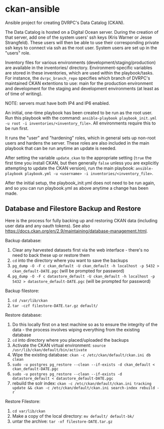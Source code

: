 # ckan-ansible

Ansible project for creating DVRPC's Data Catalog (CKAN).

The Data Catalog is hosted on a Digital Ocean server. During the creation of that server, add one of the system users' ssh keys (Kris Warner or Jesse Strangfeld). These users will then be able to use their corresponding private ssh keys to connect via ssh as the root user. System users are set up in the "users" role.

Inventory files for various environments (development/staging/production) are available in the inventories/ directory. Environment-specific variables are stored in these inventories, which are used within the playbook/tasks. For instance, the `dvrpc_branch_repo` specifies which branch of DVRPC's maintained CKAN extentions to use: main for the production environment and development for the staging and development environments (at least as of time of writing).

NOTE: servers must have both IP4 and IP6 enabled.

An initial, one-time playbook has been created to be run as the root user. Run this playbook with the command: `ansible-playbook playbook_init.yml -u root -i inventories/<inventory_file>`. All environments require this to be run first.

It runs the "user" and "hardening" roles, which in general sets up non-root users and hardens the server. These roles are also included in the main playbook that can be run anytime an update is needed.

After setting the variable `update_ckan` to the appropriate setting (`true` the first time you install CKAN, but then generally `false` unless you are explicitly attempting to update the CKAN version), run the main playbook: `ansible-playbook playbook.yml -u <username> -i inventories/<inventory_file>`. 

After the initial setup, the playbook_init.yml does not need to be run again, and so you can run playbook.yml as above anytime a change has been made.

## Database and Filestore Backup and Restore

Here is the process for fully backing up and restoring CKAN data (including user data and any oauth tokens). See also <https://docs.ckan.org/en/2.9/maintaining/database-management.html>.

Backup database:
  1. Clear any harvested datasets first via the web interface - there's no need to back these up or restore them
  2. `cd` into the directory where you want to save the backups
  3. `pg_dump -O -F c ckan_default -U ckan_default -h localhost -p 5432 > ckan_default-DATE.pgc` (will be prompted for password)
  4. `pg_dump -O -F c datastore_default -U ckan_default -h localhost -p 5432 > datastore_default-DATE.pgc` (will be prompted for password)

Backup filestore:
  1. `cd /var/lib/ckan`
  2. `tar -czf filestore-DATE.tar.gz default/`

Restore database:
  1. Do this locally first on a test machine so as to ensure the integrity of the data - the process involves wiping everything from the existing database
  2. `cd` into directory where you placed/uploaded the backups
  3. Activate the CKAN virtual environment: `source /usr/lib/ckan/default/bin/activate`
  4. Wipe the existing database: `ckan -c /etc/ckan/default/ckan.ini db clean`
  5. `sudo -u postgres pg_restore --clean --if-exists -d ckan_default < ckan_default-DATE.pgc`
  6. `sudo -u postgres pg_restore --clean --if-exists -d datastore_default < datastore_default-DATE.pgc`
  7. rebuild the solr index: `ckan -c /etc/ckan/default/ckan.ini tracking update && ckan -c /etc/ckan/default/ckan.ini search-index rebuild -r`

Restore Filestore:
  1. `cd var/lib/ckan`
  2. Make a copy of the local directory: `mv default/ default-bk/`
  3. untar the archive: `tar -xf filestore-DATE.tar.gz`
